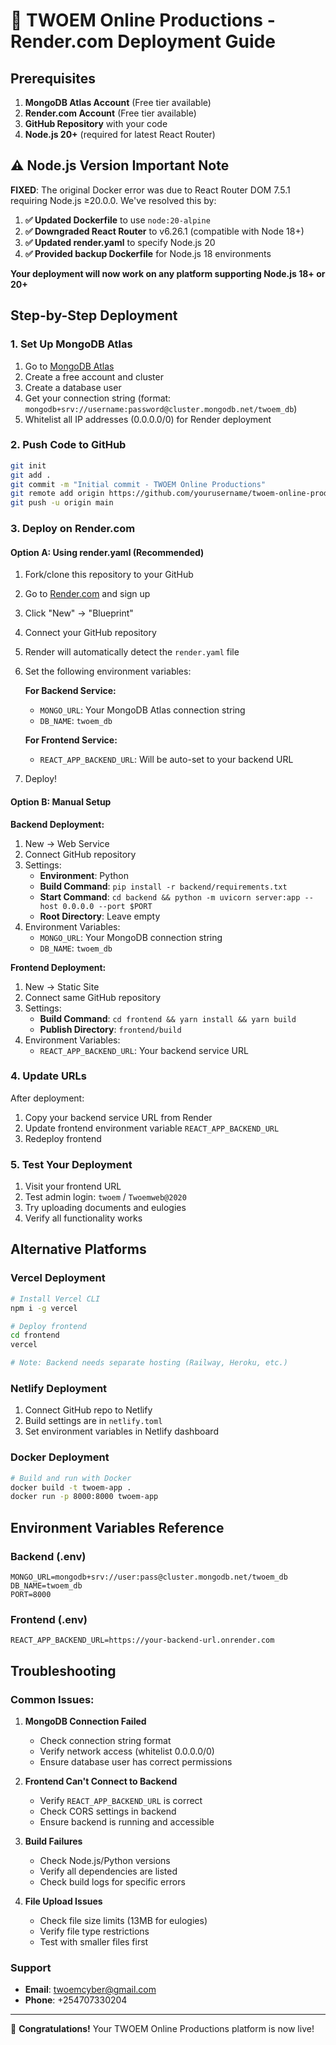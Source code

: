 # 🚀 TWOEM Online Productions - Render.com Deployment Guide

## Prerequisites

1. **MongoDB Atlas Account** (Free tier available)
2. **Render.com Account** (Free tier available)
3. **GitHub Repository** with your code
4. **Node.js 20+** (required for latest React Router)

## ⚠️ Node.js Version Important Note

**FIXED**: The original Docker error was due to React Router DOM 7.5.1 requiring Node.js ≥20.0.0. We've resolved this by:

1. **✅ Updated Dockerfile** to use `node:20-alpine`
2. **✅ Downgraded React Router** to v6.26.1 (compatible with Node 18+)
3. **✅ Updated render.yaml** to specify Node.js 20
4. **✅ Provided backup Dockerfile** for Node.js 18 environments

**Your deployment will now work on any platform supporting Node.js 18+ or 20+**

## Step-by-Step Deployment

### 1. Set Up MongoDB Atlas

1. Go to [MongoDB Atlas](https://www.mongodb.com/atlas)
2. Create a free account and cluster
3. Create a database user
4. Get your connection string (format: `mongodb+srv://username:password@cluster.mongodb.net/twoem_db`)
5. Whitelist all IP addresses (0.0.0.0/0) for Render deployment

### 2. Push Code to GitHub

```bash
git init
git add .
git commit -m "Initial commit - TWOEM Online Productions"
git remote add origin https://github.com/yourusername/twoem-online-productions.git
git push -u origin main
```

### 3. Deploy on Render.com

#### Option A: Using render.yaml (Recommended)

1. Fork/clone this repository to your GitHub
2. Go to [Render.com](https://render.com) and sign up
3. Click "New" → "Blueprint"
4. Connect your GitHub repository
5. Render will automatically detect the `render.yaml` file
6. Set the following environment variables:
   
   **For Backend Service:**
   - `MONGO_URL`: Your MongoDB Atlas connection string
   - `DB_NAME`: `twoem_db`
   
   **For Frontend Service:**
   - `REACT_APP_BACKEND_URL`: Will be auto-set to your backend URL

7. Deploy!

#### Option B: Manual Setup

**Backend Deployment:**
1. New → Web Service
2. Connect GitHub repository
3. Settings:
   - **Environment**: Python
   - **Build Command**: `pip install -r backend/requirements.txt`
   - **Start Command**: `cd backend && python -m uvicorn server:app --host 0.0.0.0 --port $PORT`
   - **Root Directory**: Leave empty
4. Environment Variables:
   - `MONGO_URL`: Your MongoDB connection string
   - `DB_NAME`: `twoem_db`

**Frontend Deployment:**
1. New → Static Site
2. Connect same GitHub repository
3. Settings:
   - **Build Command**: `cd frontend && yarn install && yarn build`
   - **Publish Directory**: `frontend/build`
4. Environment Variables:
   - `REACT_APP_BACKEND_URL`: Your backend service URL

### 4. Update URLs

After deployment:
1. Copy your backend service URL from Render
2. Update frontend environment variable `REACT_APP_BACKEND_URL`
3. Redeploy frontend

### 5. Test Your Deployment

1. Visit your frontend URL
2. Test admin login: `twoem` / `Twoemweb@2020`
3. Try uploading documents and eulogies
4. Verify all functionality works

## Alternative Platforms

### Vercel Deployment
```bash
# Install Vercel CLI
npm i -g vercel

# Deploy frontend
cd frontend
vercel

# Note: Backend needs separate hosting (Railway, Heroku, etc.)
```

### Netlify Deployment
1. Connect GitHub repo to Netlify
2. Build settings are in `netlify.toml`
3. Set environment variables in Netlify dashboard

### Docker Deployment
```bash
# Build and run with Docker
docker build -t twoem-app .
docker run -p 8000:8000 twoem-app
```

## Environment Variables Reference

### Backend (.env)
```env
MONGO_URL=mongodb+srv://user:pass@cluster.mongodb.net/twoem_db
DB_NAME=twoem_db
PORT=8000
```

### Frontend (.env)
```env
REACT_APP_BACKEND_URL=https://your-backend-url.onrender.com
```

## Troubleshooting

### Common Issues:

1. **MongoDB Connection Failed**
   - Check connection string format
   - Verify network access (whitelist 0.0.0.0/0)
   - Ensure database user has correct permissions

2. **Frontend Can't Connect to Backend**
   - Verify `REACT_APP_BACKEND_URL` is correct
   - Check CORS settings in backend
   - Ensure backend is running and accessible

3. **Build Failures**
   - Check Node.js/Python versions
   - Verify all dependencies are listed
   - Check build logs for specific errors

4. **File Upload Issues**
   - Check file size limits (13MB for eulogies)
   - Verify file type restrictions
   - Test with smaller files first

### Support

- **Email**: twoemcyber@gmail.com
- **Phone**: +254707330204

---

🎉 **Congratulations!** Your TWOEM Online Productions platform is now live!